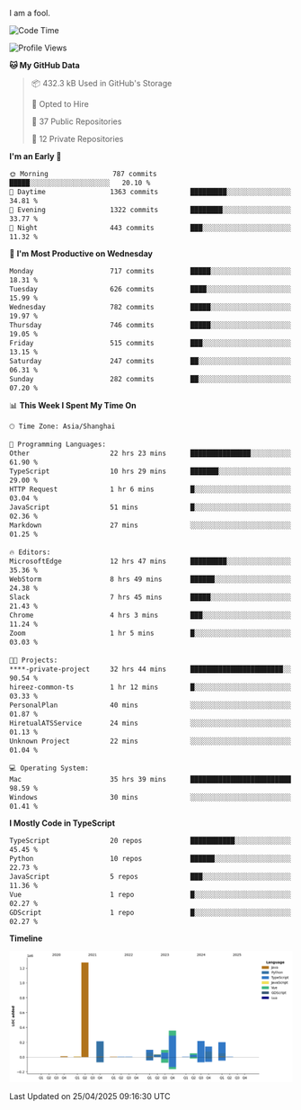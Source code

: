 I am a fool.

<!--START_SECTION:waka-->
![Code Time](http://img.shields.io/badge/Code%20Time-2%2C938%20hrs%2031%20mins-blue)

![Profile Views](http://img.shields.io/badge/Profile%20Views-2-blue)

**🐱 My GitHub Data** 

> 📦 432.3 kB Used in GitHub's Storage 
 > 
> 💼 Opted to Hire
 > 
> 📜 37 Public Repositories 
 > 
> 🔑 12 Private Repositories 
 > 
**I'm an Early 🐤** 

```text
🌞 Morning                787 commits         █████░░░░░░░░░░░░░░░░░░░░   20.10 % 
🌆 Daytime                1363 commits        █████████░░░░░░░░░░░░░░░░   34.81 % 
🌃 Evening                1322 commits        ████████░░░░░░░░░░░░░░░░░   33.77 % 
🌙 Night                  443 commits         ███░░░░░░░░░░░░░░░░░░░░░░   11.32 % 
```
📅 **I'm Most Productive on Wednesday** 

```text
Monday                   717 commits         █████░░░░░░░░░░░░░░░░░░░░   18.31 % 
Tuesday                  626 commits         ████░░░░░░░░░░░░░░░░░░░░░   15.99 % 
Wednesday                782 commits         █████░░░░░░░░░░░░░░░░░░░░   19.97 % 
Thursday                 746 commits         █████░░░░░░░░░░░░░░░░░░░░   19.05 % 
Friday                   515 commits         ███░░░░░░░░░░░░░░░░░░░░░░   13.15 % 
Saturday                 247 commits         ██░░░░░░░░░░░░░░░░░░░░░░░   06.31 % 
Sunday                   282 commits         ██░░░░░░░░░░░░░░░░░░░░░░░   07.20 % 
```


📊 **This Week I Spent My Time On** 

```text
🕑︎ Time Zone: Asia/Shanghai

💬 Programming Languages: 
Other                    22 hrs 23 mins      ███████████████░░░░░░░░░░   61.90 % 
TypeScript               10 hrs 29 mins      ███████░░░░░░░░░░░░░░░░░░   29.00 % 
HTTP Request             1 hr 6 mins         █░░░░░░░░░░░░░░░░░░░░░░░░   03.04 % 
JavaScript               51 mins             █░░░░░░░░░░░░░░░░░░░░░░░░   02.36 % 
Markdown                 27 mins             ░░░░░░░░░░░░░░░░░░░░░░░░░   01.25 % 

🔥 Editors: 
MicrosoftEdge            12 hrs 47 mins      █████████░░░░░░░░░░░░░░░░   35.36 % 
WebStorm                 8 hrs 49 mins       ██████░░░░░░░░░░░░░░░░░░░   24.38 % 
Slack                    7 hrs 45 mins       █████░░░░░░░░░░░░░░░░░░░░   21.43 % 
Chrome                   4 hrs 3 mins        ███░░░░░░░░░░░░░░░░░░░░░░   11.24 % 
Zoom                     1 hr 5 mins         █░░░░░░░░░░░░░░░░░░░░░░░░   03.03 % 

🐱‍💻 Projects: 
****-private-project     32 hrs 44 mins      ███████████████████████░░   90.54 % 
hireez-common-ts         1 hr 12 mins        █░░░░░░░░░░░░░░░░░░░░░░░░   03.33 % 
PersonalPlan             40 mins             ░░░░░░░░░░░░░░░░░░░░░░░░░   01.87 % 
HiretualATSService       24 mins             ░░░░░░░░░░░░░░░░░░░░░░░░░   01.13 % 
Unknown Project          22 mins             ░░░░░░░░░░░░░░░░░░░░░░░░░   01.04 % 

💻 Operating System: 
Mac                      35 hrs 39 mins      █████████████████████████   98.59 % 
Windows                  30 mins             ░░░░░░░░░░░░░░░░░░░░░░░░░   01.41 % 
```

**I Mostly Code in TypeScript** 

```text
TypeScript               20 repos            ███████████░░░░░░░░░░░░░░   45.45 % 
Python                   10 repos            ██████░░░░░░░░░░░░░░░░░░░   22.73 % 
JavaScript               5 repos             ███░░░░░░░░░░░░░░░░░░░░░░   11.36 % 
Vue                      1 repo              █░░░░░░░░░░░░░░░░░░░░░░░░   02.27 % 
GDScript                 1 repo              █░░░░░░░░░░░░░░░░░░░░░░░░   02.27 % 
```



**Timeline**

![Lines of Code chart](https://raw.githubusercontent.com/VeejaLiu/VeejaLiu/master/assets/bar_graph.png)


 Last Updated on 25/04/2025 09:16:30 UTC
<!--END_SECTION:waka-->
